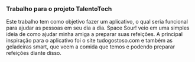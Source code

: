 ### Trabalho para o projeto TalentoTech

Este trabalho tem como objetivo fazer um aplicativo, o qual seria funcional para ajudar as pessoas em seu dia a dia.
Space Sour! veio em uma simples ideia de como ajudar minha amiga a preparar suas refeições.
A principal inspiração para o aplicativo foi o site tudogostoso.com e também as geladeiras smart, que veem a comida que temos e podendo preparar refeições diante disso.
